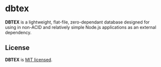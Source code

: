 # dbtex

**DBTEX** is a lightweight, flat-file, zero-dependant database designed for using in non-ACID and relatively simple Node.js applications as an external dependency.


## License

**DBTEX** is [MIT licensed](./license.md).
